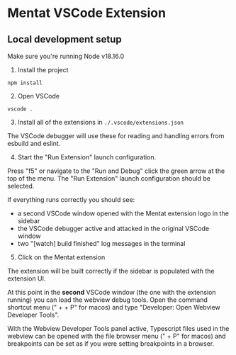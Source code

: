 # Mentat VSCode Extension

## Local development setup

Make sure you're running Node v18.16.0

1. Install the project

```
npm install
```

2. Open VSCode

```
vscode .
```

3. Install all of the extensions in `./.vscode/extensions.json`

The VSCode debugger will use these for reading and handling errors from esbuild and
eslint.

4. Start the "Run Extension" launch configuration.

Press "f5" or navigate to the "Run and Debug" click the green arrow at the top of the
menu. The "Run Extension" launch configuration should be selected.

If everything runs correctly you should see:

- a second VSCode window opened with the Mentat extension logo in the sidebar
- the VSCode debugger active and attacked in the original VSCode window
- two "[watch] build finished" log messages in the terminal

5. Click on the Mentat extension

The extension will be built correctly if the sidebar is populated with the extension UI.

At this point in the **second** VSCode window (the one with the extension running) you
can load the webview debug tools. Open the command shortcut menu ("<cmd> + <shift> + P"
for macos) and type "Developer: Open Webview Developer Tools".

With the Webview Developer Tools panel active, Typescript files used in the webview can
be opened with the file browser menu ("<cmd> + P" for macos) and breakpoints can be set
as if you were setting breakpoints in a browser.
